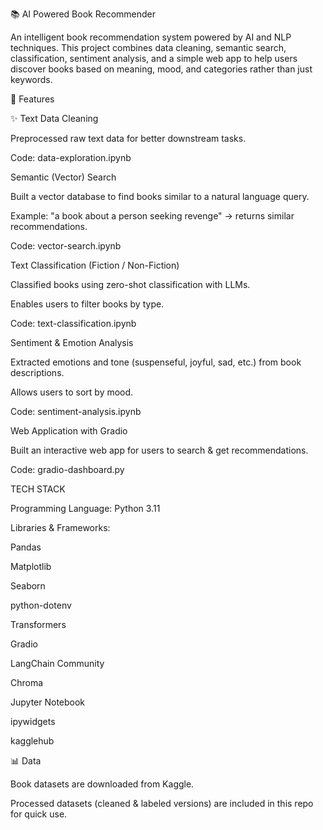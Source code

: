 📚 AI Powered Book Recommender

An intelligent book recommendation system powered by AI and NLP techniques. This project combines data cleaning, semantic search, classification, sentiment analysis, and a simple web app to help users discover books based on meaning, mood, and categories rather than just keywords.

🚀 Features

✨ Text Data Cleaning

Preprocessed raw text data for better downstream tasks.

 Code: data-exploration.ipynb

 Semantic (Vector) Search

Built a vector database to find books similar to a natural language query.

Example: "a book about a person seeking revenge" → returns similar recommendations.

 Code: vector-search.ipynb

 Text Classification (Fiction / Non-Fiction)

Classified books using zero-shot classification with LLMs.

Enables users to filter books by type.

 Code: text-classification.ipynb

 Sentiment & Emotion Analysis

Extracted emotions and tone (suspenseful, joyful, sad, etc.) from book descriptions.

Allows users to sort by mood.

 Code: sentiment-analysis.ipynb

 Web Application with Gradio

Built an interactive web app for users to search & get recommendations.

Code: gradio-dashboard.py

TECH STACK

Programming Language: Python 3.11

Libraries & Frameworks:

 Pandas

 Matplotlib

 Seaborn

 python-dotenv

 Transformers

 Gradio

 LangChain Community

 Chroma

 Jupyter Notebook

 ipywidgets

 kagglehub


📊 Data

Book datasets are downloaded from Kaggle.

Processed datasets (cleaned & labeled versions) are included in this repo for quick use.

